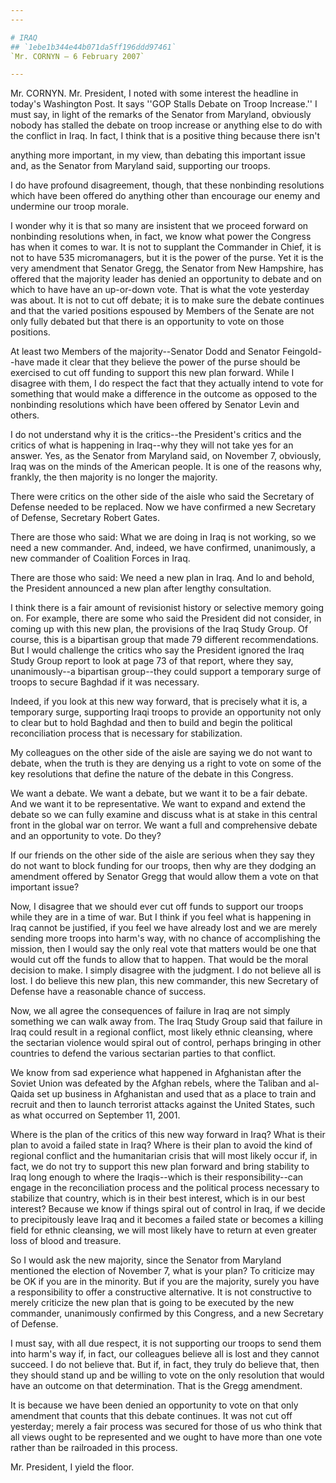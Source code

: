 ```yaml
---
---

# IRAQ
## `1ebe1b344e44b071da5ff196ddd97461`
`Mr. CORNYN — 6 February 2007`

---
```



Mr. CORNYN. Mr. President, I noted with some interest the headline in 
today's Washington Post. It says ''GOP Stalls Debate on Troop 
Increase.'' I must say, in light of the remarks of the Senator from 
Maryland, obviously nobody has stalled the debate on troop increase or 
anything else to do with the conflict in Iraq. In fact, I think that is 
a positive thing because there isn't


anything more important, in my view, than debating this important issue 
and, as the Senator from Maryland said, supporting our troops.

I do have profound disagreement, though, that these nonbinding 
resolutions which have been offered do anything other than encourage 
our enemy and undermine our troop morale.

I wonder why it is that so many are insistent that we proceed forward 
on nonbinding resolutions when, in fact, we know what power the 
Congress has when it comes to war. It is not to supplant the Commander 
in Chief, it is not to have 535 micromanagers, but it is the power of 
the purse. Yet it is the very amendment that Senator Gregg, the Senator 
from New Hampshire, has offered that the majority leader has denied an 
opportunity to debate and on which to have have an up-or-down vote. 
That is what the vote yesterday was about. It is not to cut off debate; 
it is to make sure the debate continues and that the varied positions 
espoused by Members of the Senate are not only fully debated but that 
there is an opportunity to vote on those positions.

At least two Members of the majority--Senator Dodd and Senator 
Feingold--have made it clear that they believe the power of the purse 
should be exercised to cut off funding to support this new plan 
forward. While I disagree with them, I do respect the fact that they 
actually intend to vote for something that would make a difference in 
the outcome as opposed to the nonbinding resolutions which have been 
offered by Senator Levin and others.

I do not understand why it is the critics--the President's critics 
and the critics of what is happening in Iraq--why they will not take 
yes for an answer. Yes, as the Senator from Maryland said, on November 
7, obviously, Iraq was on the minds of the American people. It is one 
of the reasons why, frankly, the then majority is no longer the 
majority.

There were critics on the other side of the aisle who said the 
Secretary of Defense needed to be replaced. Now we have confirmed a new 
Secretary of Defense, Secretary Robert Gates.

There are those who said: What we are doing in Iraq is not working, 
so we need a new commander. And, indeed, we have confirmed, 
unanimously, a new commander of Coalition Forces in Iraq.

There are those who said: We need a new plan in Iraq. And lo and 
behold, the President announced a new plan after lengthy consultation.

I think there is a fair amount of revisionist history or selective 
memory going on. For example, there are some who said the President did 
not consider, in coming up with this new plan, the provisions of the 
Iraq Study Group. Of course, this is a bipartisan group that made 79 
different recommendations. But I would challenge the critics who say 
the President ignored the Iraq Study Group report to look at page 73 of 
that report, where they say, unanimously--a bipartisan group--they 
could support a temporary surge of troops to secure Baghdad if it was 
necessary.

Indeed, if you look at this new way forward, that is precisely what 
it is, a temporary surge, supporting Iraqi troops to provide an 
opportunity not only to clear but to hold Baghdad and then to build and 
begin the political reconciliation process that is necessary for 
stabilization.

My colleagues on the other side of the aisle are saying we do not 
want to debate, when the truth is they are denying us a right to vote 
on some of the key resolutions that define the nature of the debate in 
this Congress.

We want a debate. We want a debate, but we want it to be a fair 
debate. And we want it to be representative. We want to expand and 
extend the debate so we can fully examine and discuss what is at stake 
in this central front in the global war on terror. We want a full and 
comprehensive debate and an opportunity to vote. Do they?

If our friends on the other side of the aisle are serious when they 
say they do not want to block funding for our troops, then why are they 
dodging an amendment offered by Senator Gregg that would allow them a 
vote on that important issue?

Now, I disagree that we should ever cut off funds to support our 
troops while they are in a time of war. But I think if you feel what is 
happening in Iraq cannot be justified, if you feel we have already lost 
and we are merely sending more troops into harm's way, with no chance 
of accomplishing the mission, then I would say the only real vote that 
matters would be one that would cut off the funds to allow that to 
happen. That would be the moral decision to make. I simply disagree 
with the judgment. I do not believe all is lost. I do believe this new 
plan, this new commander, this new Secretary of Defense have a 
reasonable chance of success.

Now, we all agree the consequences of failure in Iraq are not simply 
something we can walk away from. The Iraq Study Group said that failure 
in Iraq could result in a regional conflict, most likely ethnic 
cleansing, where the sectarian violence would spiral out of control, 
perhaps bringing in other countries to defend the various sectarian 
parties to that conflict.

We know from sad experience what happened in Afghanistan after the 
Soviet Union was defeated by the Afghan rebels, where the Taliban and 
al-Qaida set up business in Afghanistan and used that as a place to 
train and recruit and then to launch terrorist attacks against the 
United States, such as what occurred on September 11, 2001.

Where is the plan of the critics of this new way forward in Iraq? 
What is their plan to avoid a failed state in Iraq? Where is their plan 
to avoid the kind of regional conflict and the humanitarian crisis that 
will most likely occur if, in fact, we do not try to support this new 
plan forward and bring stability to Iraq long enough to where the 
Iraqis--which is their responsibility--can engage in the reconciliation 
process and the political process necessary to stabilize that country, 
which is in their best interest, which is in our best interest? Because 
we know if things spiral out of control in Iraq, if we decide to 
precipitously leave Iraq and it becomes a failed state or becomes a 
killing field for ethnic cleansing, we will most likely have to return 
at even greater loss of blood and treasure.

So I would ask the new majority, since the Senator from Maryland 
mentioned the election of November 7, what is your plan? To criticize 
may be OK if you are in the minority. But if you are the majority, 
surely you have a responsibility to offer a constructive alternative. 
It is not constructive to merely criticize the new plan that is going 
to be executed by the new commander, unanimously confirmed by this 
Congress, and a new Secretary of Defense.

I must say, with all due respect, it is not supporting our troops to 
send them into harm's way if, in fact, our colleagues believe all is 
lost and they cannot succeed. I do not believe that. But if, in fact, 
they truly do believe that, then they should stand up and be willing to 
vote on the only resolution that would have an outcome on that 
determination. That is the Gregg amendment.

It is because we have been denied an opportunity to vote on that only 
amendment that counts that this debate continues. It was not cut off 
yesterday; merely a fair process was secured for those of us who think 
that all views ought to be represented and we ought to have more than 
one vote rather than be railroaded in this process.

Mr. President, I yield the floor.